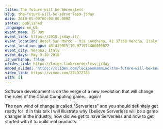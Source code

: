 ```yaml
---
title: The future will be Serverless
slug: the-future-will-be-serverless-jsday
date: 2018-05-09T00:00:00.000Z
status: published
language: en_US
event_name: JS Day
event_link: https://2018.jsday.it/
event_location: Hotel San Marco - Via Longhena, 42 37138 Verona, Italy
event_location_gps: 45.439915,10.971974400000022
event_city: Verona, Italy
event_days: May 9-10 2018
is_workshop: false
slides_link: https://loige.link/serverless-jsday
embed_slides: 'https://slides.com/lucianomammino/the-future-will-be-serverless-jsday/embed'
video_link: https://vimeo.com/274372785
with: []
---
```


Software development is on the verge of a new revolution that will change the rules of the Cloud Computing game... again!

The new wind of change is called "Serverless" and you should definitely get ready for it! In this talk I will illustrate why I believe Serverless will be a game changer in the industry, how did we get to have Serverless and how to get started with it to build real products.
